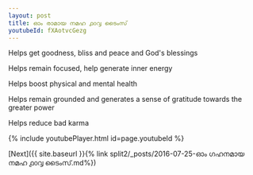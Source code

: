```yaml
---
layout: post
title: ഓം രാമായ നമഹ ൧൦൮ ടൈംസ്
youtubeId: fXAotvcGezg
---
```

 
 
Helps get goodness, bliss and peace and God's blessings
 
Helps remain focused, help generate inner energy 
 
Helps boost physical and mental health 
 
Helps remain grounded and generates a sense of gratitude towards the greater power 
 
Helps reduce bad karma
 
 
 
 


{% include youtubePlayer.html id=page.youtubeId %}
 
[Next]({{ site.baseurl }}{% link  split2/_posts/2016-07-25-ഓം ഗഹനമായ നമഹ ൧൦൮ ടൈംസ്.md%})
 
